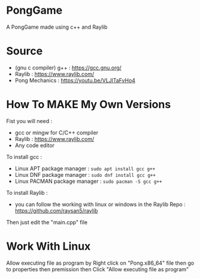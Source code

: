 # PongGame
A PongGame made using c++ and Raylib

# Source
 - (gnu c compiler) g++ : https://gcc.gnu.org/
 - Raylib               : https://www.raylib.com/
 - Pong Mechanics       : https://youtu.be/VLJlTaFvHo4 

# How To MAKE My Own Versions
Fist you will need :
 - gcc or mingw for C/C++ compiler
 - Raylib : https://www.raylib.com/
 - Any code editor  

To install gcc :
 - Linux APT package manager : ```sudo apt install gcc g++```
 - Linux DNF package manager : ```sudo dnf install gcc g++```
 - Linux PACMAN package manager : ```sudo pacman -S gcc g++```  

To install Raylib :
 - you can follow the working with linux or windows in the Raylib Repo : https://github.com/raysan5/raylib

Then just edit the "main.cpp" file

# Work With Linux
Allow executing file as program by Right click on "Pong.x86_64" file
then go to properties then premission then Click "Allow executing file as program"
